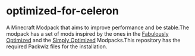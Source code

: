 # optimized-for-celeron
A Minecraft Modpack that aims to improve performance and be stable.The modpack has a set of mods inspired by the ones in the [Fabulously Optimized](https://github.com/Fabulously-Optimized/fabulously-optimized) and the [Simply Optimized](https://modrinth.com/modpack/sop) Modpacks.This repository has the required Packwiz files for the installation.
